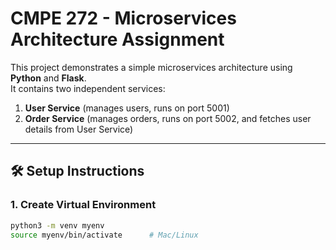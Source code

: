 # CMPE 272 - Microservices Architecture Assignment

This project demonstrates a simple microservices architecture using **Python** and **Flask**.  
It contains two independent services:

1. **User Service** (manages users, runs on port 5001)  
2. **Order Service** (manages orders, runs on port 5002, and fetches user details from User Service)

---

## 🛠 Setup Instructions

### 1. Create Virtual Environment
```bash
python3 -m venv myenv
source myenv/bin/activate      # Mac/Linux

